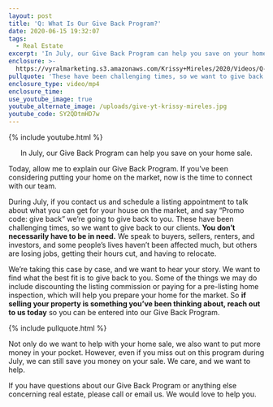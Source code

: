 ```yaml
---
layout: post
title: 'Q: What Is Our Give Back Program?'
date: 2020-06-15 19:32:07
tags:
  - Real Estate
excerpt: 'In July, our Give Back Program can help you save on your home sale.'
enclosure: >-
  https://vyralmarketing.s3.amazonaws.com/Krissy+Mireles/2020/Videos/Q-+What+Is+Our+Give+Back+Program_.mp4
pullquote: 'These have been challenging times, so we want to give back to our clients.'
enclosure_type: video/mp4
enclosure_time:
use_youtube_image: true
youtube_alternate_image: /uploads/give-yt-krissy-mireles.jpg
youtube_code: SY2QDtmHD7w
---
```


{% include youtube.html %}

<p style="text-align:center">In July, our Give Back Program can help you save on your home sale.</p>

Today, allow me to explain our Give Back Program. If you’ve been considering putting your home on the market, now is the time to connect with our team.&nbsp;

During July, if you contact us and schedule a listing appointment to talk about what you can get for your house on the market, and say “Promo code: give back” we’re going to give back to you. These have been challenging times, so we want to give back to our clients. **You don’t necessarily have to be in need.** We speak to buyers, sellers, renters, and investors, and some people’s lives haven’t been affected much, but others are losing jobs, getting their hours cut, and having to relocate.&nbsp;

We’re taking this case by case, and we want to hear your story. We want to find what the best fit is to give back to you. Some of the things we may do include discounting the listing commission or paying for a pre-listing home inspection, which will help you prepare your home for the market. So **if selling your property is something you’ve been thinking about, reach out to us today** so you can be entered into our Give Back Program.&nbsp;

{% include pullquote.html %}

Not only do we want to help with your home sale, we also want to put more money in your pocket. However, even if you miss out on this program during July, we can still save you money on your sale. We care, and we want to help.

If you have questions about our Give Back Program or anything else concerning real estate, please call or email us. We would love to help you.